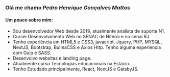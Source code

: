 ### Olá me chamo <i>Pedro Henrique Gonçalves Mattos</i>

#### Um pouco sobre mim:

* Sou desenvolvedor Web desde 2019, atualmente analista de suporte N1.
* Cursei Desenvolvimento Web no SENAC de Niterói e no senai RJ
* Tenho experiência em HTML5 e CSS3, javacript, Jquery, PHP, MYSQL, NextJS, Bootstrap, BulmaCSS e Axios Http. Tenho alguma experiencia com Gulp e SASS.
* Desenvolvo websites e landing page.
* Atualmente curso Tecnologias educacionais na Estácio.
* Tenho Estudado principalmente, React, NextJS e GatsbyJS.
